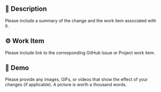 ## :pencil: Description
Please include a summary of the change and the work item associated with it.

## :gear: Work Item
Please include link to the corresponding GitHub Issue or Project work item.

## :movie_camera: Demo
Please provide any images, GIFs, or videos that show the effect of your changes (if applicable). A picture is worth a thousand words.
